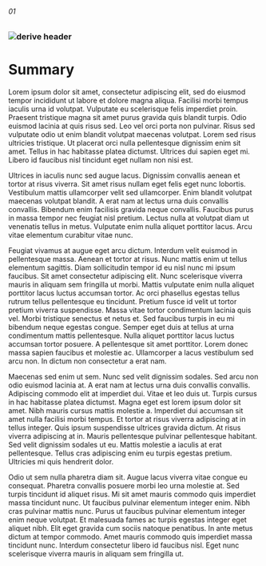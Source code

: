 
 ###### 01



### ![derive header](@/assets/derive.svg)

# Summary
Lorem ipsum dolor sit amet, consectetur adipiscing elit, sed do eiusmod tempor incididunt ut labore et dolore magna aliqua. Facilisi morbi tempus iaculis urna id volutpat. Vulputate eu scelerisque felis imperdiet proin. Praesent tristique magna sit amet purus gravida quis blandit turpis. Odio euismod lacinia at quis risus sed. Leo vel orci porta non pulvinar. Risus sed vulputate odio ut enim blandit volutpat maecenas volutpat. Lorem sed risus ultricies tristique. Ut placerat orci nulla pellentesque dignissim enim sit amet. Tellus in hac habitasse platea dictumst. Ultrices dui sapien eget mi. Libero id faucibus nisl tincidunt eget nullam non nisi est.

Ultrices in iaculis nunc sed augue lacus. Dignissim convallis aenean et tortor at risus viverra. Sit amet risus nullam eget felis eget nunc lobortis. Vestibulum mattis ullamcorper velit sed ullamcorper. Enim blandit volutpat maecenas volutpat blandit. A erat nam at lectus urna duis convallis convallis. Bibendum enim facilisis gravida neque convallis. Faucibus purus in massa tempor nec feugiat nisl pretium. Lectus nulla at volutpat diam ut venenatis tellus in metus. Vulputate enim nulla aliquet porttitor lacus. Arcu vitae elementum curabitur vitae nunc.

Feugiat vivamus at augue eget arcu dictum. Interdum velit euismod in pellentesque massa. Aenean et tortor at risus. Nunc mattis enim ut tellus elementum sagittis. Diam sollicitudin tempor id eu nisl nunc mi ipsum faucibus. Sit amet consectetur adipiscing elit. Nunc scelerisque viverra mauris in aliquam sem fringilla ut morbi. Mattis vulputate enim nulla aliquet porttitor lacus luctus accumsan tortor. Ac orci phasellus egestas tellus rutrum tellus pellentesque eu tincidunt. Pretium fusce id velit ut tortor pretium viverra suspendisse. Massa vitae tortor condimentum lacinia quis vel. Morbi tristique senectus et netus et. Sed faucibus turpis in eu mi bibendum neque egestas congue. Semper eget duis at tellus at urna condimentum mattis pellentesque. Nulla aliquet porttitor lacus luctus accumsan tortor posuere. A pellentesque sit amet porttitor. Lorem donec massa sapien faucibus et molestie ac. Ullamcorper a lacus vestibulum sed arcu non. In dictum non consectetur a erat nam.

Maecenas sed enim ut sem. Nunc sed velit dignissim sodales. Sed arcu non odio euismod lacinia at. A erat nam at lectus urna duis convallis convallis. Adipiscing commodo elit at imperdiet dui. Vitae et leo duis ut. Turpis cursus in hac habitasse platea dictumst. Magna eget est lorem ipsum dolor sit amet. Nibh mauris cursus mattis molestie a. Imperdiet dui accumsan sit amet nulla facilisi morbi tempus. Et tortor at risus viverra adipiscing at in tellus integer. Quis ipsum suspendisse ultrices gravida dictum. At risus viverra adipiscing at in. Mauris pellentesque pulvinar pellentesque habitant. Sed velit dignissim sodales ut eu. Mattis molestie a iaculis at erat pellentesque. Tellus cras adipiscing enim eu turpis egestas pretium. Ultricies mi quis hendrerit dolor.

Odio ut sem nulla pharetra diam sit. Augue lacus viverra vitae congue eu consequat. Pharetra convallis posuere morbi leo urna molestie at. Sed turpis tincidunt id aliquet risus. Mi sit amet mauris commodo quis imperdiet massa tincidunt nunc. Ut faucibus pulvinar elementum integer enim. Nibh cras pulvinar mattis nunc. Purus ut faucibus pulvinar elementum integer enim neque volutpat. Et malesuada fames ac turpis egestas integer eget aliquet nibh. Elit eget gravida cum sociis natoque penatibus. In ante metus dictum at tempor commodo. Amet mauris commodo quis imperdiet massa tincidunt nunc. Interdum consectetur libero id faucibus nisl. Eget nunc scelerisque viverra mauris in aliquam sem fringilla ut.



